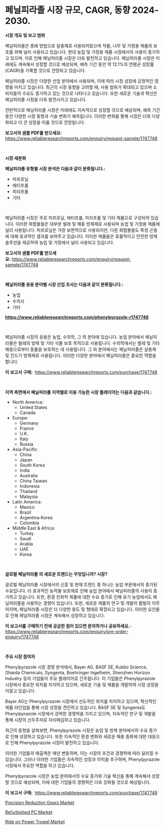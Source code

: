 <p><h1>페닐피라졸 시장 규모, CAGR, 동향 2024-2030.</h1></p><p><strong>시장 개요 및 보고 범위</strong></p>
<p><p>페닐피라줄은 종래 방법으로 살충제로 사용되어왔으며 작물, 나무 및 가정용 제품의 보호를 위해 널리 사용되고 있습니다. 현대 농업 및 가정용 제품 시장에서의 사용이 증가하고 있으며, 이로 인해 페닐피라줄 시장은 더욱 발전하고 있습니다. 페닐피라줄 시장은 미래에도 계속해서 성장할 것으로 예상되며, 예측 기간 동안 약 12.1%의 연평균 성장률(CAGR)을 기록할 것으로 전망되고 있습니다.</p><p>페닐피라줄 시장은 다양한 산업 분야에서 사용되며, 이에 따라 시장 성장에 긍정적인 영향을 미치고 있습니다. 최근의 시장 동향을 고려할 때, 사용 범위가 확대되고 있으며 소비자들의 수요도 증가하고 있는 것으로 나타나고 있습니다. 또한 새로운 기술과 혁신은 페닐피라줄 시장을 더욱 발전시키고 있습니다.</p><p>전반적으로 페닐피라줄 시장은 미래에도 지속적으로 성장할 것으로 예상되며, 예측 기간 동안 다양한 시장 동향과 기술 변화가 예측됩니다. 이러한 변화를 통해 시장은 더욱 다양화되고 더 큰 성장을 이룰 것으로 전망됩니다.</p></p>
<p><strong>보고서의 샘플 PDF를 받으세요:</strong> <a href="https://www.reliableresearchreports.com/enquiry/request-sample/1747748">https://www.reliableresearchreports.com/enquiry/request-sample/1747748</a></p>
<p>&nbsp;</p>
<p><strong>시장 세분화</strong></p>
<p><strong>페닐피라졸 유형별 시장 분석은 다음과 같이 분류됩니다.:</strong></p>
<p><ul><li>피프로닐</li><li>에티프롤</li><li>피리프롤</li><li>기타</li></ul></p>
<p>&nbsp;</p>
<p><p>페닐피라졸 시장은 주로 피프로닐, 에티프롤, 피리프롤 및 기타 제품으로 구성되어 있습니다. 이러한 화합물들은 대부분 벌레 및 해충 방제제로 사용되며 농업 및 가정용 제품에 널리 사용됩니다. 피프로닐은 가장 보편적으로 사용되지만, 다른 화합물들도 특정 곤충에 대해 효과적인 결과를 보여주고 있습니다. 이러한 제품들은 효율적이고 안전한 방제 솔루션을 제공하여 농업 및 가정에서 널리 사용되고 있습니다.</p></p>
<p><strong>보고서의 샘플 PDF를 받으세요:</strong>&nbsp;<a href="https://www.reliableresearchreports.com/enquiry/request-sample/1747748">https://www.reliableresearchreports.com/enquiry/request-sample/1747748</a></p>
<p>&nbsp;</p>
<p><strong> 페닐피라졸 응용 분야별 시장 산업 조사는 다음과 같이 분류됩니다.:</strong></p>
<p><ul><li>농업</li><li>수의사</li><li>기타</li></ul></p>
<p><strong><a href="https://www.reliableresearchreports.com/phenylpyrazole-r1747748">https://www.reliableresearchreports.com/phenylpyrazole-r1747748</a></strong></p>
<p>&nbsp;</p>
<p><p>페닐피라졸 시장의 응용은 농업, 수의학, 그 외 분야에 있습니다. 농업 분야에서 페닐피라졸은 벌레의 방제 및 기타 식물 보호 목적으로 사용됩니다. 수의학에서는 벌레 및 기타 해충으로부터 동물을 보호하는 데 사용됩니다. 그 외 분야에서는 페닐피라졸은 살충제 및 진드기 방제제로 사용됩니다. 이러한 다양한 분야에서 페닐피라졸은 중요한 역할을 합니다.</p></p>
<p><strong>이 보고서 구매:</strong>&nbsp; <a href="https://www.reliableresearchreports.com/purchase/1747748">https://www.reliableresearchreports.com/purchase/1747748</a></p>
<p>&nbsp;</p>
<p><strong>지역 측면에서 페닐피라졸 지역별로 이용 가능한 시장 플레이어는 다음과 같습니다.:</strong></p>
<p><ul>
    <li>
        North America:
        <ul>
            <li>United States</li>
            <li>Canada</li>
        </ul>
    </li>
    <li>
        Europe:
        <ul>
            <li>Germany</li>
            <li>France</li>
            <li>U.K.</li>
            <li>Italy</li>
            <li>Russia</li>
        </ul>
    </li>
    <li>
        Asia-Pacific:
        <ul>
            <li>China</li>
            <li>Japan</li>
            <li>South Korea</li>
            <li>India</li>
            <li>Australia</li>
            <li>China Taiwan</li>
            <li>Indonesia</li>
            <li>Thailand</li>
            <li>Malaysia</li>
        </ul>
    </li>
    <li>
        Latin America:
        <ul>
            <li>Mexico</li>
            <li>Brazil</li>
            <li>Argentina Korea</li>
            <li>Colombia</li>
        </ul>
    </li>
    <li>
        Middle East & Africa:
        <ul>
            <li>Turkey</li>
            <li>Saudi</li>
            <li>Arabia</li>
            <li>UAE</li>
            <li>Korea</li>
        </ul>
    </li>
    </ul></p>
<p>&nbsp;</p>
<p><strong>글로벌 페닐피라졸 의 새로운 트렌드는 무엇입니까? 시장?</strong></p>
<p><p>글로벌 페닐피라졸 시장에서의 신흥 및 현재 트렌드 중 하나는 농업 부문에서의 증가된 수요입니다. 더 효과적인 농작물 보호제로 인해 농업 분야에서 페닐피라졸의 사용이 증가하고 있습니다. 또한, 환경 친화적 제품에 대한 수요 증가로 인해 유기 농업에서도 페닐피라졸을 사용하는 경향이 있습니다. 또한, 새로운 제품의 연구 및 개발이 활발히 이루어지며, 페닐피라졸 시장은 더 다양한 용도 및 형태로 확장되고 있습니다. 이러한 요인들로 인해 페닐피라졸 시장은 계속해서 성장하고 있습니다.</p></p>
<p><strong>이 보고서를 구매하기 전에 궁금한 점이 있으면 문의하거나 공유하세요.</strong>- <a href="https://www.reliableresearchreports.com/enquiry/pre-order-enquiry/1747748">https://www.reliableresearchreports.com/enquiry/pre-order-enquiry/1747748</a></p>
<p>&nbsp;</p>
<p><strong>주요 시장 참여자</strong></p>
<p><p>Phenylpyrazole 시장 경쟁 분석에서, Bayer AG, BASF SE, Kukbo Science, Gharda Chemicals, Syngenta, Boehringer Ingelheim, Shenzhen Horizon Industry 등의 기업들이 주요 플레이어로 간주됩니다. 이 기업들은 Phenylpyrazole 시장에서 중요한 위치를 차지하고 있으며, 새로운 기술 및 제품을 개발하여 시장 성장을 이끌고 있습니다.</p><p>Bayer AG는 Phenylpyrazole 시장에서 선도적인 위치를 차지하고 있으며, 혁신적인 제품 라인업을 통해 시장 성장을 견인하고 있습니다. BASF SE 및 Syngenta도 Phenylpyrazole 시장에서 강력한 경쟁력을 가지고 있으며, 지속적인 연구 및 개발을 통해 시장의 선두주자로 자리매김하고 있습니다.</p><p>최근의 동향을 살펴보면, Phenylpyrazole 시장은 농업 및 방제 분야에서의 수요 증가로 인해 성장하고 있습니다. 또한 지속적인 환경 변화와 새로운 해충 종류에 대한 대응으로 인해 Phenylpyrazole 시장이 발전하고 있습니다.</p><p>이러한 기업들의 매출액은 매년 변동하며, 이는 시장의 조건과 경쟁력에 따라 달라질 수 있습니다. 그러나 이러한 기업들은 지속적인 성장과 이익을 추구하며, Phenylpyrazole 시장에서 주요한 역할을 하고 있습니다.</p><p>Phenylpyrazole 시장은 농업 분야에서의 수요 증가와 기술 혁신을 통해 계속해서 성장할 것으로 예상되며, 이에 대한 기업들의 경쟁력은 더욱 강화될 것으로 예상됩니다.</p></p>
<p><strong>이 보고서 구매:</strong>&nbsp;&nbsp;<a href="https://www.reliableresearchreports.com/purchase/1747748">https://www.reliableresearchreports.com/purchase/1747748</a></p>
<p><p><a href="https://github.com/singletonthaxterkelliehr2df/Market-Research-Report-List-2/blob/main/precision-reduction-gears-market.md">Precision Reduction Gears Market</a></p><p><a href="https://frill-swim-3cd.notion.site/Refurbished-PC-Market-Report-Reveals-the-Latest-Trends-And-Growth-Opportunities-of-this-Market-759c5a98d38341deac015bddcfd3351f">Refurbished PC Market</a></p><p><a href="https://github.com/kufem1/Market-Research-Report-List-2/blob/main/ride-on-power-trowel-market.md">Ride on Power Trowel Market</a></p></p>